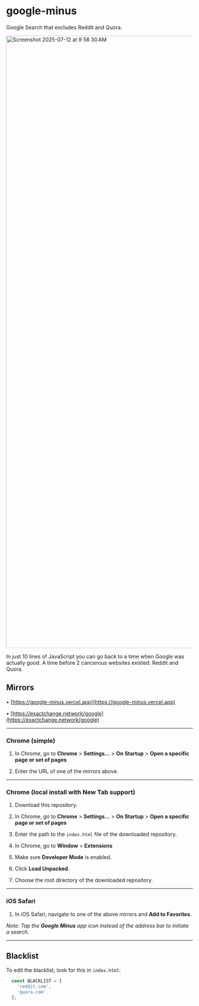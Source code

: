 # google-minus
Google Search that excludes Reddit and Quora.

<img width="3024" height="1654" alt="Screenshot 2025-07-12 at 9 58 30 AM" src="https://github.com/user-attachments/assets/3b0029fc-338e-4c71-b3d6-8014f7309b66" />

In just 10 lines of JavaScript you can go back to a time when Google was actually good. A time before 2 cancerous websites existed: Reddit and Quora.

## Mirrors

• [https://google-minus.vercel.app](https://google-minus.vercel.app)

• [https://exactchange.network/google](https://exactchange.network/google)

-----

### Chrome (simple)

1. In Chrome, go to **Chrome** > **Settings...** > **On Startup** > **Open a specific page or set of pages**

2. Enter the URL of one of the mirrors above.

-----

### Chrome (local install with **New Tab** support)

1. Download this repository.

2. In Chrome, go to **Chrome** > **Settings...** > **On Startup** > **Open a specific page or set of pages**

3. Enter the path to the `index.html` file of the downloaded repository.

4. In Chrome, go to **Window** > **Extensions**

5. Make sure **Developer Mode** is enabled. 

6. Click **Load Unpacked**. 

7. Choose the root directory of the downloaded repository.

-----

### iOS Safari

1. In iOS Safari, navigate to one of the above mirrors and **Add to Favorites**.

_Note: Tap the **Google Minus** app icon instead of the address bar to initiate a search._

-----

## Blacklist 

To edit the blacklist, look for this in `index.html`:

```javascript
  const BLACKLIST = [
    'reddit.com',
    'quora.com'
  ];
```
